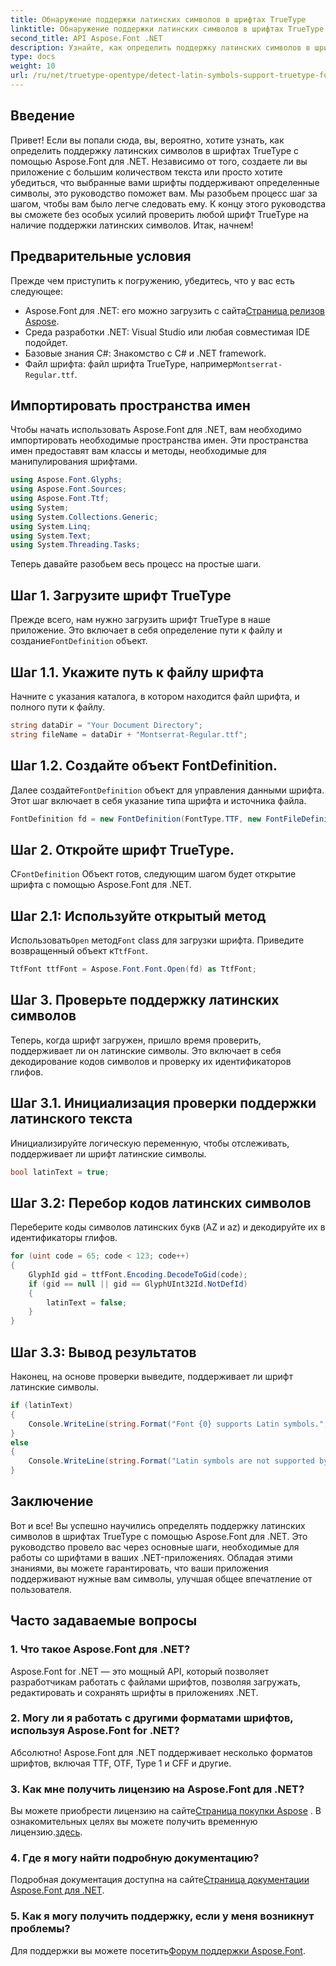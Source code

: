 ```yaml
---
title: Обнаружение поддержки латинских символов в шрифтах TrueType
linktitle: Обнаружение поддержки латинских символов в шрифтах TrueType
second_title: API Aspose.Font .NET
description: Узнайте, как определить поддержку латинских символов в шрифтах TrueType с помощью Aspose.Font for .NET, из нашего подробного руководства. Идеально подходит для разработчиков, работающих со шрифтами в .NET.
type: docs
weight: 10
url: /ru/net/truetype-opentype/detect-latin-symbols-support-truetype-fonts/
---
```

## Введение
Привет! Если вы попали сюда, вы, вероятно, хотите узнать, как определить поддержку латинских символов в шрифтах TrueType с помощью Aspose.Font для .NET. Независимо от того, создаете ли вы приложение с большим количеством текста или просто хотите убедиться, что выбранные вами шрифты поддерживают определенные символы, это руководство поможет вам. Мы разобьем процесс шаг за шагом, чтобы вам было легче следовать ему. К концу этого руководства вы сможете без особых усилий проверить любой шрифт TrueType на наличие поддержки латинских символов. Итак, начнем!
## Предварительные условия
Прежде чем приступить к погружению, убедитесь, что у вас есть следующее:
-  Aspose.Font для .NET: его можно загрузить с сайта[Страница релизов Aspose](https://releases.aspose.com/font/net/).
- Среда разработки .NET: Visual Studio или любая совместимая IDE подойдет.
- Базовые знания C#: Знакомство с C# и .NET framework.
- Файл шрифта: файл шрифта TrueType, например`Montserrat-Regular.ttf`.
## Импортировать пространства имен
Чтобы начать использовать Aspose.Font для .NET, вам необходимо импортировать необходимые пространства имен. Эти пространства имен предоставят вам классы и методы, необходимые для манипулирования шрифтами.
```csharp
using Aspose.Font.Glyphs;
using Aspose.Font.Sources;
using Aspose.Font.Ttf;
using System;
using System.Collections.Generic;
using System.Linq;
using System.Text;
using System.Threading.Tasks;
```
Теперь давайте разобьем весь процесс на простые шаги.
## Шаг 1. Загрузите шрифт TrueType
 Прежде всего, нам нужно загрузить шрифт TrueType в наше приложение. Это включает в себя определение пути к файлу и создание`FontDefinition` объект.
## Шаг 1.1. Укажите путь к файлу шрифта
Начните с указания каталога, в котором находится файл шрифта, и полного пути к файлу.
```csharp
string dataDir = "Your Document Directory";
string fileName = dataDir + "Montserrat-Regular.ttf";
```
## Шаг 1.2. Создайте объект FontDefinition.
 Далее создайте`FontDefinition` объект для управления данными шрифта. Этот шаг включает в себя указание типа шрифта и источника файла.
```csharp
FontDefinition fd = new FontDefinition(FontType.TTF, new FontFileDefinition("ttf", new FileSystemStreamSource(fileName)));
```
## Шаг 2. Откройте шрифт TrueType.
 С`FontDefinition` Объект готов, следующим шагом будет открытие шрифта с помощью Aspose.Font для .NET.
## Шаг 2.1: Используйте открытый метод
 Использовать`Open` метод`Font` class для загрузки шрифта. Приведите возвращенный объект к`TtfFont`.
```csharp
TtfFont ttfFont = Aspose.Font.Font.Open(fd) as TtfFont;
```
## Шаг 3. Проверьте поддержку латинских символов
Теперь, когда шрифт загружен, пришло время проверить, поддерживает ли он латинские символы. Это включает в себя декодирование кодов символов и проверку их идентификаторов глифов.
## Шаг 3.1. Инициализация проверки поддержки латинского текста
Инициализируйте логическую переменную, чтобы отслеживать, поддерживает ли шрифт латинские символы.
```csharp
bool latinText = true;
```
## Шаг 3.2: Перебор кодов латинских символов
Переберите коды символов латинских букв (AZ и az) и декодируйте их в идентификаторы глифов.
```csharp
for (uint code = 65; code < 123; code++)
{
    GlyphId gid = ttfFont.Encoding.DecodeToGid(code);
    if (gid == null || gid == GlyphUInt32Id.NotDefId)
    {
        latinText = false;
    }
}
```
## Шаг 3.3: Вывод результатов
Наконец, на основе проверки выведите, поддерживает ли шрифт латинские символы.
```csharp
if (latinText)
{
    Console.WriteLine(string.Format("Font {0} supports Latin symbols.", ttfFont.FontName));
}
else
{
    Console.WriteLine(string.Format("Latin symbols are not supported by font {0}.", ttfFont.FontName));
}
```
## Заключение
Вот и все! Вы успешно научились определять поддержку латинских символов в шрифтах TrueType с помощью Aspose.Font для .NET. Это руководство провело вас через основные шаги, необходимые для работы со шрифтами в ваших .NET-приложениях. Обладая этими знаниями, вы можете гарантировать, что ваши приложения поддерживают нужные вам символы, улучшая общее впечатление от пользователя.
## Часто задаваемые вопросы
### 1. Что такое Aspose.Font для .NET?
Aspose.Font for .NET — это мощный API, который позволяет разработчикам работать с файлами шрифтов, позволяя загружать, редактировать и сохранять шрифты в приложениях .NET.
### 2. Могу ли я работать с другими форматами шрифтов, используя Aspose.Font for .NET?
Абсолютно! Aspose.Font для .NET поддерживает несколько форматов шрифтов, включая TTF, OTF, Type 1 и CFF и другие.
### 3. Как мне получить лицензию на Aspose.Font для .NET?
 Вы можете приобрести лицензию на сайте[Страница покупки Aspose](https://purchase.aspose.com/buy) . В ознакомительных целях вы можете получить временную лицензию.[здесь](https://purchase.aspose.com/temporary-license/).
### 4. Где я могу найти подробную документацию?
 Подробная документация доступна на сайте[Страница документации Aspose.Font для .NET](https://reference.aspose.com/font/net/).
### 5. Как я могу получить поддержку, если у меня возникнут проблемы?
 Для поддержки вы можете посетить[Форум поддержки Aspose.Font](https://forum.aspose.com/c/font/41).